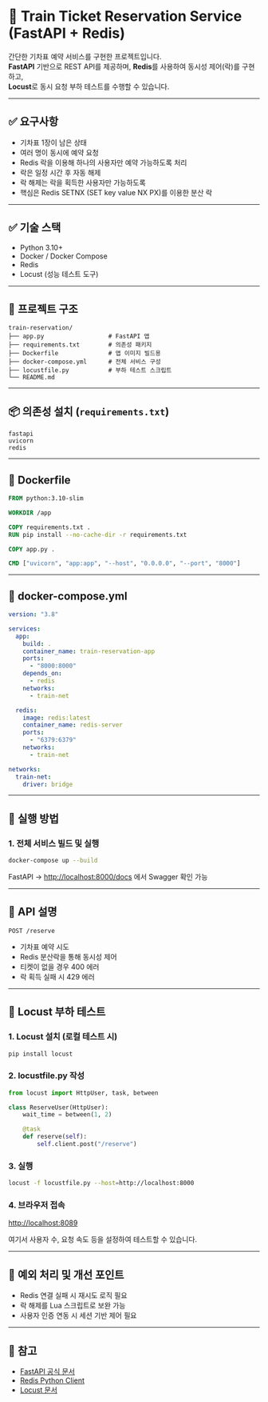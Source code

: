 # 🚄 Train Ticket Reservation Service (FastAPI + Redis)

간단한 기차표 예약 서비스를 구현한 프로젝트입니다.  
**FastAPI** 기반으로 REST API를 제공하며, **Redis**를 사용하여 동시성 제어(락)를 구현하고,  
**Locust**로 동시 요청 부하 테스트를 수행할 수 있습니다.

---

## ✅ 요구사항
- 기차표 1장이 남은 상태
- 여러 명이 동시에 예약 요청
- Redis 락을 이용해 하나의 사용자만 예약 가능하도록 처리
- 락은 일정 시간 후 자동 해제
- 락 해제는 락을 획득한 사용자만 가능하도록
- 핵심은 Redis SETNX (SET key value NX PX)를 이용한 분산 락

---

## ✅ 기술 스택
- Python 3.10+
- Docker / Docker Compose
- Redis
- Locust (성능 테스트 도구)

---

## 📁 프로젝트 구조

```
train-reservation/
├── app.py                  # FastAPI 앱
├── requirements.txt        # 의존성 패키지
├── Dockerfile              # 앱 이미지 빌드용
├── docker-compose.yml      # 전체 서비스 구성
├── locustfile.py           # 부하 테스트 스크립트
└── README.md
```

---

## 📦 의존성 설치 (`requirements.txt`)

```text
fastapi
uvicorn
redis
```

---

## 🐳 Dockerfile

```Dockerfile
FROM python:3.10-slim

WORKDIR /app

COPY requirements.txt .
RUN pip install --no-cache-dir -r requirements.txt

COPY app.py .

CMD ["uvicorn", "app:app", "--host", "0.0.0.0", "--port", "8000"]
```

---

## 🧱 docker-compose.yml

```yaml
version: "3.8"

services:
  app:
    build: .
    container_name: train-reservation-app
    ports:
      - "8000:8000"
    depends_on:
      - redis
    networks:
      - train-net

  redis:
    image: redis:latest
    container_name: redis-server
    ports:
      - "6379:6379"
    networks:
      - train-net

networks:
  train-net:
    driver: bridge
```

---

## 🚀 실행 방법

### 1. 전체 서비스 빌드 및 실행

```bash
docker-compose up --build
```

FastAPI → [http://localhost:8000/docs](http://localhost:8000/docs) 에서 Swagger 확인 가능

---

## 🎯 API 설명

```http
POST /reserve
```

- 기차표 예약 시도
- Redis 분산락을 통해 동시성 제어
- 티켓이 없을 경우 400 에러
- 락 획득 실패 시 429 에러

---

## 🧪 Locust 부하 테스트

### 1. Locust 설치 (로컬 테스트 시)

```bash
pip install locust
```

### 2. locustfile.py 작성

```python
from locust import HttpUser, task, between

class ReserveUser(HttpUser):
    wait_time = between(1, 2)

    @task
    def reserve(self):
        self.client.post("/reserve")
```

### 3. 실행

```bash
locust -f locustfile.py --host=http://localhost:8000
```

### 4. 브라우저 접속

[http://localhost:8089](http://localhost:8089)

여기서 사용자 수, 요청 속도 등을 설정하여 테스트할 수 있습니다.

---

## 📌 예외 처리 및 개선 포인트

- Redis 연결 실패 시 재시도 로직 필요
- 락 해제를 Lua 스크립트로 보완 가능
- 사용자 인증 연동 시 세션 기반 제어 필요

---

## 🔗 참고

- [FastAPI 공식 문서](https://fastapi.tiangolo.com/)
- [Redis Python Client](https://pypi.org/project/redis/)
- [Locust 문서](https://docs.locust.io/en/stable/)